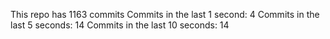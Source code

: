 This repo has 1163 commits
Commits in the last 1 second: 4
Commits in the last 5 seconds: 14
Commits in the last 10 seconds: 14
